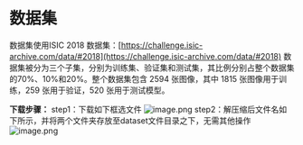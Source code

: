 # 数据集
数据集使用ISIC 2018 数据集：[https://challenge.isic-archive.com/data/#2018](https://challenge.isic-archive.com/data/#2018)
数据集被分为三个子集，分别为训练集、验证集和测试集，其比例分别占整个数据集的70%、10%和20%。整个数据集包含 2594 张图像，其中 1815 张图像用于训练，259 张用于验证，520 张用于测试模型。

**下载步骤：**
step1：下载如下框选文件
![image.png](https://cdn.nlark.com/yuque/0/2024/png/21820237/1706882998279-b095698c-6fad-4141-8872-ec8581e30fc2.png#averageHue=%23fbfaf9&clientId=uffba3bf4-4186-4&from=paste&height=205&id=u74c32ede&originHeight=537&originWidth=1620&originalType=binary&ratio=1.25&rotation=0&showTitle=false&size=113273&status=done&style=none&taskId=ua4ce2aa6-9acd-4e4a-9d26-198116592b1&title=&width=617.4000244140625)
step2：解压缩后文件名如下所示，并将两个文件夹存放至dataset文件目录之下，无需其他操作
![image.png](https://cdn.nlark.com/yuque/0/2024/png/21820237/1706883240550-808fd460-9b0f-4044-9646-776c6acc7336.png#averageHue=%23fbf9f7&clientId=uffba3bf4-4186-4&from=paste&height=56&id=u84a35588&originHeight=70&originWidth=843&originalType=binary&ratio=1.25&rotation=0&showTitle=false&size=8135&status=done&style=none&taskId=u8c38396c-ef35-4408-88ee-71933b9dcd2&title=&width=674.4)



